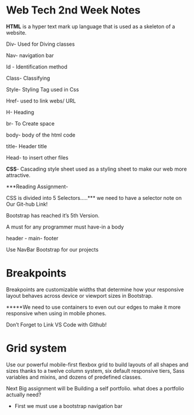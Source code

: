# Web Tech 2nd Week Notes

**HTML** is a hyper text mark up language that is used as a skeleton of a website. 

Div- Used for Diving classes

Nav- navigation bar

Id - Identification method

Class- Classifying 

Style- Styling Tag used in Css

Href- used to link webs/ URL 

H- Heading

br- To Create space

body- body of the html code

title- Header title

Head- to insert other files

**CSS**- Cascading style sheet used as a styling sheet to make our web more attractive. 

***Reading Assignment- 

CSS is divided into 5 Selectors…..*** we need to have a selector note on Our Git-hub Link!

Bootstrap has reached it’s 5th Version.

A must for any programmer must have-in a body

header - main- footer

Use NavBar Bootstrap for our projects

# **Breakpoints**

Breakpoints are customizable widths that determine how your responsive layout behaves across device or viewport sizes in Bootstrap.

*****We need to use containers to even out our edges to make it more responsive when using in mobile phones.

Don’t Forget to Link VS Code with Github!

# **Grid system**

Use our powerful mobile-first flexbox grid to build layouts of all shapes and sizes thanks to a twelve column system, six default responsive tiers, Sass variables and mixins, and dozens of predefined classes.

Next Big assignment will be Building a self portfolio. what does a portfolio actually need?

- First we must use a bootstrap navigation bar
